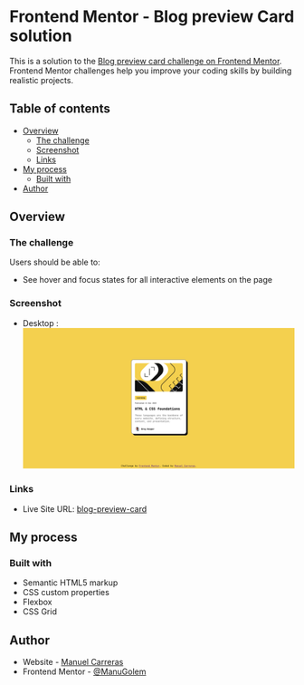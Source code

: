 # Frontend Mentor - Blog preview Card solution

This is a solution to the [Blog preview card challenge on Frontend Mentor](https://www.frontendmentor.io/challenges/blog-preview-card-ckPaj01IcS). Frontend Mentor challenges help you improve your coding skills by building realistic projects. 
## Table of contents
- [Overview](#overview)
  - [The challenge](#the-challenge)
  - [Screenshot](#screenshot)
  - [Links](#links)
- [My process](#my-process)
  - [Built with](#built-with)
- [Author](#author)
## Overview
### The challenge

Users should be able to:

- See hover and focus states for all interactive elements on the page

### Screenshot

- Desktop :
![](/assets/images/Screenshot%202025-01-13%20at%2020-19-28%20Frontend%20Mentor%20Blog%20preview%20card.png)
### Links
- Live Site URL: [blog-preview-card](https://manugolem.github.io/blog-preview-card/)
## My process
### Built with
- Semantic HTML5 markup
- CSS custom properties
- Flexbox
- CSS Grid
## Author
- Website - [Manuel Carreras](https://manuelcarreras.netlify.app/)
- Frontend Mentor - [@ManuGolem](https://www.frontendmentor.io/profile/ManuGolem)
